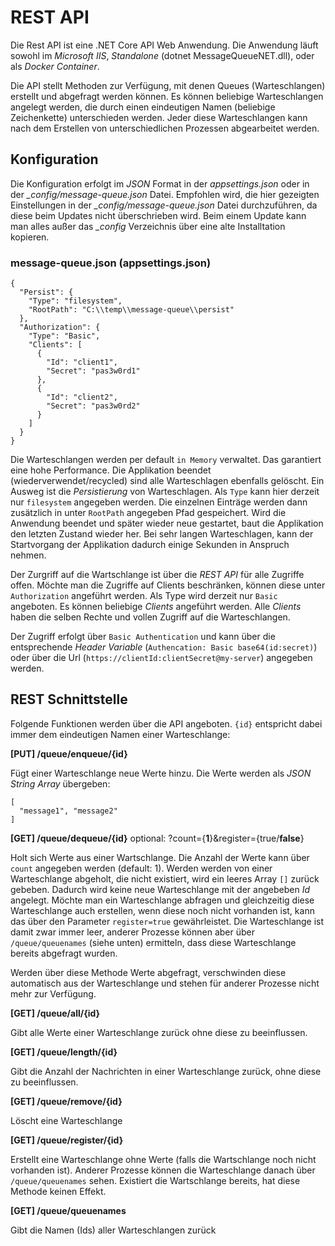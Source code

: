 # REST API

Die Rest API ist eine .NET Core API Web Anwendung. Die Anwendung läuft sowohl im *Microsoft IIS*, *Standalone* (dotnet MessageQueueNET.dll), oder als *Docker Container*.

Die API stellt Methoden zur Verfügung, mit denen Queues (Warteschlangen) erstellt und abgefragt werden können. Es können beliebige Warteschlangen angelegt werden, die durch
einen eindeutigen Namen (beliebige Zeichenkette) unterschieden werden. Jeder diese Warteschlangen kann nach dem Erstellen von unterschiedlichen Prozessen abgearbeitet werden.

## Konfiguration

Die Konfiguration erfolgt im *JSON* Format in der *appsettings.json* oder in der *_config/message-queue.json* Datei. Empfohlen wird, die hier gezeigten Einstellungen in der
*_config/message-queue.json* Datei durchzuführen, da diese beim Updates nicht überschrieben wird. Beim einem Update kann man alles außer das *_config* Verzeichnis über eine
alte Installtation kopieren.

### message-queue.json (appsettings.json)

```
{
  "Persist": {
    "Type": "filesystem",
    "RootPath": "C:\\temp\\message-queue\\persist"
  },
  "Authorization": {
    "Type": "Basic",
    "Clients": [
      {
        "Id": "client1",
        "Secret": "pas3w0rd1"
      },
      {
        "Id": "client2",
        "Secret": "pas3w0rd2"
      }
    ]
  }
}
```

Die Warteschlangen werden per default `in Memory` verwaltet. Das garantiert eine hohe Performance. Die Applikation beendet (wiederverwendet/recycled) sind alle Warteschlagen ebenfalls gelöscht.
Ein Ausweg ist die *Persistierung* von Warteschlagen. Als `Type` kann hier derzeit nur `filesystem` angegeben werden. Die einzelnen Einträge werden dann zusätzlich in unter `RootPath` angegeben Pfad gespeichert.
Wird die Anwendung beendet und später wieder neue gestartet, baut die Applikation den letzten Zustand wieder her. Bei sehr langen Warteschlagen, kann der Startvorgang der Applikation dadurch einige Sekunden 
in Anspruch nehmen.

Der Zurgriff auf die Wartschlange ist über die *REST API* für alle Zugriffe offen. Möchte man die Zugriffe auf Clients beschränken, können diese unter `Authorization` angeführt werden. 
Als Type wird derzeit nur `Basic` angeboten. Es können beliebige *Clients* angeführt werden. Alle *Clients* haben die selben Rechte und vollen Zugriff auf die Warteschlangen.

Der Zugriff erfolgt über `Basic Authentication` und kann über die entsprechende *Header Variable* (`Authencation: Basic base64(id:secret)`) oder über die Url (`https://clientId:clientSecret@my-server`) angegeben werden. 

## REST Schnittstelle

Folgende Funktionen werden über die API angeboten. `{id}` entspricht dabei immer dem eindeutigen Namen einer Warteschlange:

**[PUT] /queue/enqueue/{id}**

Fügt einer Warteschlange neue Werte hinzu. Die Werte werden als *JSON String Array* übergeben:

```
[
  "message1", "message2"
]
```
**[GET] /queue/dequeue/{id}** optional: ?count={**1**}&register={true/**false**}

Holt sich Werte aus einer Wartschlange. Die Anzahl der Werte kann über `count` angegeben werden (default: 1). Werden werden von einer Warteschlange abgeholt, die nicht existiert,
wird ein leeres Array `[]` zurück gebeben. Dadurch wird keine neue Warteschlange mit der angebeben *Id* angelegt. Möchte man ein Warteschlange abfragen und gleichzeitig 
diese Warteschlange auch erstellen, wenn diese noch nicht vorhanden ist, kann das über den Parameter `register=true` gewährleistet. Die Warteschlange ist damit zwar immer leer,
anderer Prozesse können aber über `/queue/queuenames` (siehe unten) ermitteln, dass diese Warteschlange bereits abgefragt wurden.

Werden über diese Methode Werte abgefragt, verschwinden diese automatisch aus der Warteschlange und stehen für anderer Prozesse nicht mehr zur Verfügung.

**[GET] /queue/all/{id}**

Gibt alle Werte einer Warteschlange zurück ohne diese zu beeinflussen.

**[GET] /queue/length/{id}**

Gibt die Anzahl der Nachrichten in einer Warteschlange zurück, ohne diese zu beeinflussen.

**[GET] /queue/remove/{id}**

Löscht eine Warteschlange

**[GET] /queue/register/{id}**

Erstellt eine Warteschlange ohne Werte (falls die Wartschlange noch nicht vorhanden ist). Anderer Prozesse können die Warteschlange danach über `/queue/queuenames` sehen.
Existiert die Wartschlange bereits, hat diese Methode keinen Effekt.

**[GET] /queue/queuenames**

Gibt die Namen (Ids) aller Warteschlangen zurück
